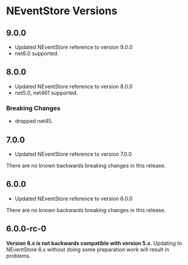 # NEventStore Versions

## 9.0.0

- Updated NEventStore reference to version 9.0.0
- net6.0 supported.

## 8.0.0

- Updated NEventStore reference to version 8.0.0
- net5.0, net461 supported.

### Breaking Changes

- dropped net45.


## 7.0.0

- Updated NEventStore reference to version 7.0.0

There are no known backwards breaking changes in this release.

## 6.0.0

- Updated NEventStore reference to version 6.0.0

There are no known backwards breaking changes in this release.

## 6.0.0-rc-0

__Version 6.x is not backwards compatible with version 5.x.__ Updating to NEventStore 6.x without doing some preparation work will result in problems.
